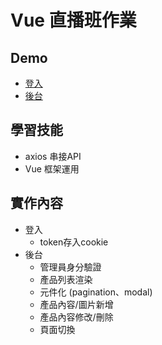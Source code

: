 # Vue 直播班作業

## Demo
* [登入](https://iamamberhh.github.io/vue_week4/login.html)
* [後台](https://iamamberhh.github.io/vue_week4/product.html)

## 學習技能
* axios 串接API
* Vue 框架運用


## 實作內容
* 登入
    * token存入cookie
* 後台
    * 管理員身分驗證
    * 產品列表渲染
    * 元件化 (pagination、modal)
    * 產品內容/圖片新增
    * 產品內容修改/刪除
    * 頁面切換
    